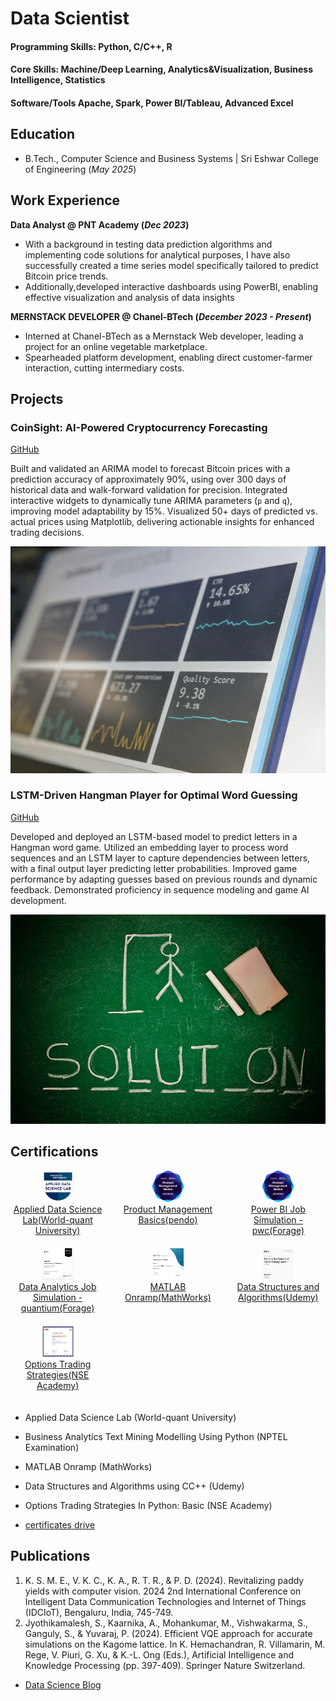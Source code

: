 # Data Scientist

#### Programming Skills: Python, C/C++, R
#### Core Skills: Machine/Deep Learning, Analytics&Visualization, Business Intelligence, Statistics
#### Software/Tools Apache, Spark, Power BI/Tableau, Advanced Excel


## Education
- B.Tech., Computer Science and Business Systems | Sri Eshwar College of Engineering (_May 2025_)								       		


## Work Experience
**Data Analyst @ PNT Academy (_Dec 2023_)**
- With a background in testing data prediction algorithms and implementing code solutions for analytical purposes, I have also successfully created a time series model specifically tailored to predict Bitcoin price trends. 
- Additionally,developed interactive dashboards using PowerBI, enabling effective visualization and analysis of data insights


**MERNSTACK DEVELOPER @ Chanel-BTech (_December 2023 - Present_)**
- Interned at Chanel-BTech as a Mernstack Web developer, leading a project for an online vegetable marketplace.
- Spearheaded platform development, enabling direct customer-farmer interaction, cutting intermediary costs.

## Projects
### CoinSight: AI-Powered Cryptocurrency Forecasting
[GitHub ](https://github.com/KaarnikaA/Bitcoin-price-prediction)

Built and validated an ARIMA model to forecast Bitcoin prices with a prediction accuracy of approximately 90%, using over 300 days of historical data and walk-forward validation for precision. Integrated interactive widgets to dynamically tune ARIMA parameters (`p` and `q`), improving model adaptability by 15%. Visualized 50+ days of predicted vs. actual prices using Matplotlib, delivering actionable insights for enhanced trading decisions.

![time-series](assets/images/cryptocurrency.jpg)

### LSTM-Driven Hangman Player for Optimal Word Guessing
[GitHub ](https://github.com/KaarnikaA/Hangman-Player)

Developed and deployed an LSTM-based model to predict letters in a Hangman word game. Utilized an embedding layer to process word sequences and an LSTM layer to capture dependencies between letters, with a final output layer predicting letter probabilities. Improved game performance by adapting guesses based on previous rounds and dynamic feedback. Demonstrated proficiency in sequence modeling and game AI development.

![hangman](assets/images/hangman.jpg)

## Certifications


<div style="display: flex; flex-wrap: wrap; justify-content: space-between;">

  <div style="width: 30%; text-align: center; margin-bottom: 20px;">
    <img src="assets/images/applied-data-science-lab.2.png" width="50" height="50" /><br />
    <a href="https://drive.google.com/drive/folders/1LgPrpWRj06sNgy7qc8wKp8Rdh-9NCJg8?usp=sharing">Applied Data Science Lab(World-quant University)</a>
  </div>
<div style="width: 30%; text-align: center; margin-bottom: 20px;">
    <img src="assets/images/product-management-basics-certification.png" width="50" height="50" /><br />
    <a href="https://drive.google.com/drive/folders/1LgPrpWRj06sNgy7qc8wKp8Rdh-9NCJg8?usp=sharing">Product Management Basics(pendo)</a>
  </div>

<div style="width: 30%; text-align: center; margin-bottom: 20px;">
    <img src="assets/images/product-management-basics-certification.png" width="50" height="50" /><br />
    <a href="https://drive.google.com/drive/folders/1LgPrpWRj06sNgy7qc8wKp8Rdh-9NCJg8?usp=sharing">Power BI Job Simulation - pwc(Forage)</a>
  </div>
  
<div style="width: 30%; text-align: center; margin-bottom: 20px;">
    <img src="assets/images/Data Analytics Quantium.jpg" width="50" height="50" /><br />
    <a href="https://drive.google.com/drive/folders/1LgPrpWRj06sNgy7qc8wKp8Rdh-9NCJg8?usp=sharing">Data Analytics Job Simulation - quantium(Forage)</a>
  </div>

  <div style="width: 30%; text-align: center; margin-bottom: 20px;">
    <img src="assets/images/R.jpg" width="50" height="50" /><br />
    <a href="https://drive.google.com/drive/folders/1LgPrpWRj06sNgy7qc8wKp8Rdh-9NCJg8?usp=sharing">MATLAB Onramp(MathWorks)</a>
  </div>

  <div style="width: 30%; text-align: center; margin-bottom: 20px;">
    <img src="assets/images/DSA.jpg" width="50" height="50" /><br />
    <a href="https://drive.google.com/drive/folders/1LgPrpWRj06sNgy7qc8wKp8Rdh-9NCJg8?usp=sharing">Data Structures and Algorithms(Udemy)</a>
  </div>

  <div style="width: 30%; text-align: center; margin-bottom: 20px;">
    <img src="assets/images/optionstrading.jpg" width="50" height="50" /><br />
    <a href="https://drive.google.com/drive/folders/1LgPrpWRj06sNgy7qc8wKp8Rdh-9NCJg8?usp=sharing">Options Trading Strategies(NSE Academy)</a>
  </div>

</div>

- Applied Data Science Lab (World-quant University)
- Business Analytics Text Mining Modelling Using Python (NPTEL Examination)
- MATLAB Onramp (MathWorks)
- Data Structures and Algorithms using CC++ (Udemy)
- Options Trading Strategies In Python: Basic (NSE Academy)

- [certificates drive]([https://www.youtube.com/channel/UCa9gErQ9AE5jT2DZLjXBIdA](https://drive.google.com/drive/folders/1LgPrpWRj06sNgy7qc8wKp8Rdh-9NCJg8?usp=sharing))

## Publications
1. K. S. M. E., V. K. C., K. A., R. T. R., & P. D. (2024). Revitalizing paddy yields with computer vision. 2024 2nd International Conference on Intelligent Data Communication Technologies and Internet of Things (IDCIoT), Bengaluru, India, 745-749.[](https://doi.org/10.1109/IDCIoT59759.2024.10468043)
2. Jyothikamalesh, S., Kaarnika, A., Mohankumar, M., Vishwakarma, S., Ganguly, S., & Yuvaraj, P. (2024). Efficient VQE approach for accurate simulations on the Kagome lattice. In K. Hemachandran, R. Villamarin, M. Rege, V. Piuri, G. Xu, & K.-L. Ong (Eds.), Artificial Intelligence and Knowledge Processing (pp. 397-409). Springer Nature Switzerland.[](https://doi.org/10.1007/978-3-031-68617-7_28)


- [Data Science Blog](https://medium.com/@shawhin)

